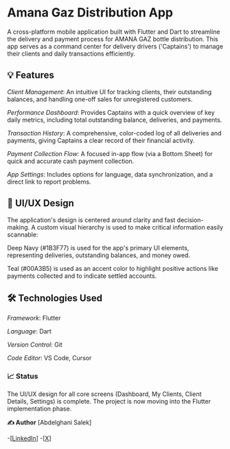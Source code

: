 # Amana Gaz Distribution App

A cross-platform mobile application built with Flutter and Dart to streamline the delivery and payment process for AMANA GAZ bottle distribution. This app serves as a command center for delivery drivers ('Captains') to manage their clients and daily transactions efficiently.

## 💡 Features
*Client Management*: An intuitive UI for tracking clients, their outstanding balances, and handling one-off sales for unregistered customers.

*Performance Dashboard*: Provides Captains with a quick overview of key daily metrics, including total outstanding balance, deliveries, and payments.

*Transaction History*: A comprehensive, color-coded log of all deliveries and payments, giving Captains a clear record of their financial activity.

*Payment Collection Flow*: A focused in-app flow (via a Bottom Sheet) for quick and accurate cash payment collection.

*App Settings*: Includes options for language, data synchronization, and a direct link to report problems.

## 🎨 UI/UX Design
The application's design is centered around clarity and fast decision-making. A custom visual hierarchy is used to make critical information easily scannable:

Deep Navy (#1B3F77) is used for the app's primary UI elements, representing deliveries, outstanding balances, and money owed.

Teal (#00A3B5) is used as an accent color to highlight positive actions like payments collected and to indicate settled accounts.

## 🛠️ Technologies Used
*Framework*: Flutter

*Language*: Dart

*Version Control*: Git

*Code Editor*: VS Code, Cursor

### 📈 Status
The UI/UX design for all core screens (Dashboard, My Clients, Client Details, Settings) is complete. The project is now moving into the Flutter implementation phase.

**✍️ Author**
  [Abdelghani Salek]

-[[LinkedIn](https://www.linkedin.com/in/abde-salek/)]
-[[X](https://x.com/abde_salek)]
